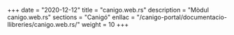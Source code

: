 +++
date        = "2020-12-12"
title       = "canigo.web.rs"
description = "Mòdul canigo.web.rs"
sections    = "Canigó"
enllac		= "/canigo-portal/documentacio-llibreries/canigo.web.rs/"
weight		= 10
+++
